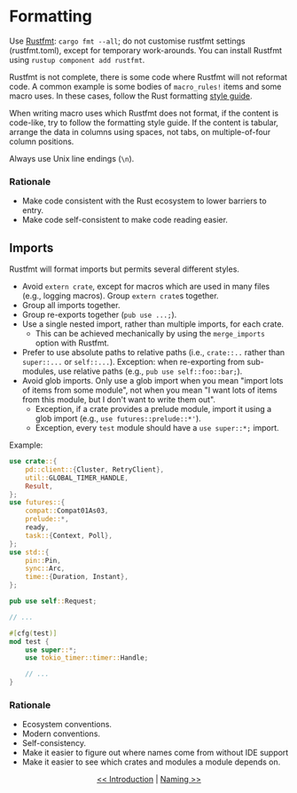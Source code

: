 # Formatting

Use [Rustfmt](https://github.com/rust-lang/rustfmt): `cargo fmt --all`;
do not customise rustfmt settings (rustfmt.toml), except for temporary work-arounds.
You can install Rustfmt using `rustup component add rustfmt`.

Rustfmt is not complete, there is some code where Rustfmt will not reformat code.
A common example is some bodies of `macro_rules!` items and some macro uses.
In these cases, follow the Rust formatting [style guide](https://github.com/rust-lang/rfcs/blob/master/style-guide/README.md).

When writing macro uses which Rustfmt does not format, if the content is code-like, try to follow the formatting style guide.
If the content is tabular, arrange the data in columns using spaces, not tabs, on multiple-of-four column positions.

Always use Unix line endings (`\n`).

### Rationale

* Make code consistent with the Rust ecosystem to lower barriers to entry.
* Make code self-consistent to make code reading easier.

## Imports

Rustfmt will format imports but permits several different styles.

* Avoid `extern crate`, except for macros which are used in many files (e.g., logging macros).
  Group `extern crate`s together.
* Group all imports together.
* Group re-exports together (`pub use ...;`).
* Use a single nested import, rather than multiple imports, for each crate.
  - This can be achieved mechanically by using the `merge_imports` option with Rustfmt.
* Prefer to use absolute paths to relative paths (i.e., `crate::..` rather than `super::...` or `self::...`).
  Exception: when re-exporting from sub-modules, use relative paths (e.g., `pub use self::foo::bar;`).
* Avoid glob imports.
  Only use a glob import when you mean "import lots of items from some module", not when you mean "I want lots of items from this module, but I don't want to write them out".
  - Exception, if a crate provides a prelude module, import it using a glob import (e.g., `use futures::prelude::*'`).
  - Exception, every `test` module should have a `use super::*;` import.

Example:

```rust
use crate::{
    pd::client::{Cluster, RetryClient},
    util::GLOBAL_TIMER_HANDLE,
    Result,
};
use futures::{
    compat::Compat01As03,
    prelude::*,
    ready,
    task::{Context, Poll},
};
use std::{
    pin::Pin,
    sync::Arc,
    time::{Duration, Instant},
};

pub use self::Request;

// ...

#[cfg(test)]
mod test {
    use super::*;
    use tokio_timer::timer::Handle;

    // ...
}
```


### Rationale

* Ecosystem conventions.
* Modern conventions.
* Self-consistency.
* Make it easier to figure out where names come from without IDE support
* Make it easier to see which crates and modules a module depends on.

<p align="center">
<a href="README.md#Introduction">&lt;&lt; Introduction</a> | <a href="naming.md">Naming &gt;&gt;</a>
</p>

